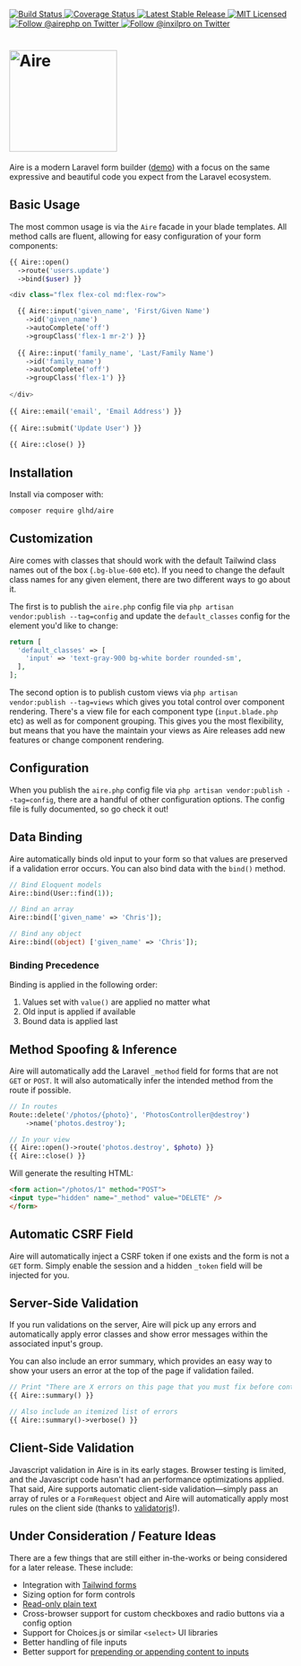 
<div class="mb-6 float-right inline-flex">
	<a href="https://circleci.com/gh/glhd/aire" target="_blank" class="mx-1">
		<img 
			src="https://circleci.com/gh/glhd/aire.svg?style=svg" 
			alt="Build Status" 
		/>
	</a>
	<a href="https://coveralls.io/github/glhd/aire?branch=master" target="_blank" class="mx-1">
		<img 
			src="https://coveralls.io/repos/github/glhd/aire/badge.svg?branch=master" 
			alt="Coverage Status" 
		/>
	</a>
	<a href="https://packagist.org/packages/glhd/aire" target="_blank" class="mx-1">
        <img 
            src="https://poser.pugx.org/glhd/aire/v/stable" 
            alt="Latest Stable Release" 
        />
	</a>
	<a href="./LICENSE" target="_blank" class="mx-1">
        <img 
            src="https://poser.pugx.org/glhd/aire/license" 
            alt="MIT Licensed" 
        />
    </a>
    <a href="https://twitter.com/airephp" target="_blank" class="mx-1">
        <img 
            src="https://img.shields.io/twitter/follow/airephp?style=social" 
            alt="Follow @airephp on Twitter" 
        />
    </a>
    <a href="https://twitter.com/airephp" target="_blank" class="mx-1">
        <img 
            src="https://img.shields.io/twitter/follow/inxilpro?style=social" 
            alt="Follow @inxilpro on Twitter" 
        />
    </a>
</div>

<h1>
	<a href="https://glhd.github.io/aire/">
		<img src="https://glhd.github.io/aire/logo.svg" width="192" height="181" alt="Aire" border="0" />
	</a>
</h1>

Aire is a modern Laravel form builder ([demo](https://glhd.github.io/aire/)) with a
focus on the same expressive and beautiful code you expect from the Laravel
ecosystem.

## Basic Usage

The most common usage is via the `Aire` facade in your blade templates. All method calls
are fluent, allowing for easy configuration of your form components:

```php
{{ Aire::open()
  ->route('users.update')
  ->bind($user) }}

<div class="flex flex-col md:flex-row">

  {{ Aire::input('given_name', 'First/Given Name')
    ->id('given_name')
    ->autoComplete('off')
    ->groupClass('flex-1 mr-2') }}
    
  {{ Aire::input('family_name', 'Last/Family Name')
    ->id('family_name')
    ->autoComplete('off')
    ->groupClass('flex-1') }}
  
</div>
  
{{ Aire::email('email', 'Email Address') }}
  
{{ Aire::submit('Update User') }}
  
{{ Aire::close() }}
```

## Installation

Install via composer with:
```sh
composer require glhd/aire
```

## Customization

Aire comes with classes that should work with the default Tailwind class names
out of the box (`.bg-blue-600` etc). If you need to change the default class names
for any given element, there are two different ways to go about it.

The first is to publish the `aire.php` config file via `php artisan vendor:publish --tag=config`
and update the `default_classes` config for the element you'd like to change:

```php
return [
  'default_classes' => [
    'input' => 'text-gray-900 bg-white border rounded-sm',
  ],
];
```

The second option is to publish custom views via `php artisan vendor:publish --tag=views`
which gives you total control over component rendering. There's a view file for each component
type (`input.blade.php` etc) as well as for component grouping. This gives you the most
flexibility, but means that you have the maintain your views as Aire releases add new
features or change component rendering.

## Configuration

When you publish the `aire.php` config file via `php artisan vendor:publish --tag=config`,
there are a handful of other configuration options. The config file is fully documented,
so go check it out!

## Data Binding

Aire automatically binds old input to your form so that values are preserved if a validation
error occurs. You can also bind data with the `bind()` method.

```php
// Bind Eloquent models
Aire::bind(User::find(1));

// Bind an array
Aire::bind(['given_name' => 'Chris']);

// Bind any object
Aire::bind((object) ['given_name' => 'Chris']);
```

### Binding Precedence

Binding is applied in the following order:

  1. Values set with `value()` are applied no matter what
  2. Old input is applied if available
  3. Bound data is applied last

## Method Spoofing & Inference

Aire will automatically add the Laravel `_method` field for forms that are not `GET` or `POST`.
It will also automatically infer the intended method from the route if possible.

```php
// In routes
Route::delete('/photos/{photo}', 'PhotosController@destroy')
	->name('photos.destroy');

// In your view
{{ Aire::open()->route('photos.destroy', $photo) }}
{{ Aire::close() }}
```

Will generate the resulting HTML:

```html
<form action="/photos/1" method="POST">
<input type="hidden" name="_method" value="DELETE" />
</form>
```

## Automatic CSRF Field

Aire will automatically inject a CSRF token if one exists and the form is not a `GET` form.
Simply enable the session and a hidden `_token` field will be injected for you.

## Server-Side Validation

If you run validations on the server, Aire will pick up any errors and automatically
apply error classes and show error messages within the associated input's group.

You can also include an error summary, which provides an easy way to show your users 
an error at the top of the page if validation failed.

```php
// Print "There are X errors on this page that you must fix before continuing."
{{ Aire::summary() }}

// Also include an itemized list of errors
{{ Aire::summary()->verbose() }}
```

## Client-Side Validation

Javascript validation in Aire is in its early stages. Browser testing is limited, and the
Javascript code hasn't had an performance optimizations applied. That said, Aire
supports automatic client-side validation—simply pass an array of rules or a `FormRequest`
object and Aire will automatically apply most rules on the client side (thanks
to [validatorjs](https://github.com/skaterdav85/validatorjs)!). 

## Under Consideration / Feature Ideas

There are a few things that are still either in-the-works or being considered for a 
later release. These include:

  - Integration with [Tailwind forms](https://github.com/tailwindcss/custom-forms)
  - Sizing option for form controls
  - [Read-only plain text](http://getbootstrap.com/docs/4.1/components/forms/#readonly-plain-text) 
  - Cross-browser support for custom checkboxes and radio buttons via a config option
  - Support for Choices.js or similar `<select>` UI libraries
  - Better handling of file inputs
  - Better support for [prepending or appending content to inputs](https://getbootstrap.com/docs/4.0/components/input-group/#basic-example)
